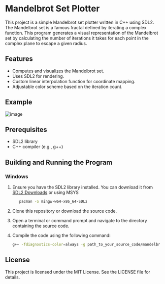 # Mandelbrot Set Plotter

This project is a simple Mandelbrot set plotter written in C++ using SDL2. The Mandelbrot set is a famous fractal defined by iterating a complex function. This program generates a visual representation of the Mandelbrot set by calculating the number of iterations it takes for each point in the complex plane to escape a given radius.

## Features

- Computes and visualizes the Mandelbrot set.
- Uses SDL2 for rendering.
- Custom linear interpolation function for coordinate mapping.
- Adjustable color scheme based on the iteration count.

## Example
![image](https://github.com/StarlitDreams/Mandelbrot-Set-Plotter/assets/40852436/d95ac0bc-7ef1-40ff-90c6-9ec4e92b29ab)

## Prerequisites

- SDL2 library
- C++ compiler (e.g., g++)

## Building and Running the Program

### Windows

1. Ensure you have the SDL2 library installed. You can download it from [SDL2 Downloads](https://www.libsdl.org/download-2.0.php) or using MSYS
   ```sh
      pacman -S mingw-w64-x86_64-SDL2
3. Clone this repository or download the source code.
4. Open a terminal or command prompt and navigate to the directory containing the source code.
5. Compile the code using the following command:

   ```sh
   g++ -fdiagnostics-color=always -g path_to_your_source_code/mandelbrot.cpp -o path_to_your_output_directory/mandelbrot.exe -Ipath_to_sdl2_include -Lpath_to_sdl2_lib -lmingw32 -lSDL2main -lSDL2 -mconsole

## License

This project is licensed under the MIT License. See the LICENSE file for details.
